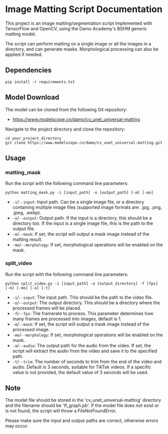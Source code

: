 # Image Matting Script Documentation

This project is an image matting/segmentation script implemented with TensorFlow and OpenCV, using the Damo Academy's BSHM generic matting model.

The script can perform matting on a single image or all the images in a directory, and can generate masks. Morphological processing can also be applied if needed.

## Dependencies
```shell
pip install -r requirements.txt
```
## Model Download
The model can be cloned from the following Git repository:
* https://www.modelscope.cn/damo/cv_unet_universal-matting

Navigate to the project directory and clone the repository:
```shell
cd your_project_directory
git clone https://www.modelscope.cn/damo/cv_unet_universal-matting.git
```

## Usage

### matting_mask
Run the script with the following command line parameters:
```shell
python matting_mask.py -i [input_path] -o [output_path] [-m] [-mo]
```

- `-i`/`--input`: Input path. Can be a single image file, or a directory containing multiple image files (supported image formats are: .jpg, .png, .jpeg, .webp).
- `-o`/`--output`: Output path. If the input is a directory, this should be a directory too. If the input is a single image file, this is the path to the output file.
- `-m`/`--mask`: If set, the script will output a mask image instead of the matting result.
- `-mo`/`--morphology`: If set, morphological operations will be enabled on the mask.
  
### split_video

Run the script with the following command line parameters:
```shell
python split_video.py -i [input_path] -o [output_directory] -f [fps] [-m] [-mo] [-a] [-t]
```

- `-i`/`--input`: The input path. This should be the path to the video file.
- `-o`/`--output`: The output directory. This should be a directory where the processed frames will be placed.
- `-f`/`--fps`: The framerate to process. This parameter determines how many frames are processed into images, default is 1.
- `-m`/`--mask`: If set, the script will output a mask image instead of the processed image.
- `-mo`/`--morphology`: If set, morphological operations will be enabled on the mask.
- `-a`/`--audio`: The output path for the audio from the video. If set, the script will extract the audio from the video and save it to the specified path.
- `-t`/`--trim`: The number of seconds to trim from the end of the video and audio. Default is 3 seconds, suitable for TikTok videos. If a specific value is not provided, the default value of 3 seconds will be used.

## Note
The model file should be stored in the 'cv_unet_universal-matting' directory and the filename should be 'tf_graph.pb'. If the model file does not exist or is not found, the script will throw a FileNotFoundError.

Please make sure the input and output paths are correct, otherwise errors may occur.
